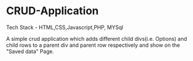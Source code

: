 # CRUD-Application

Tech Stack -  HTML,CSS,Javascript,PHP, MYSql

A simple crud application which adds different child divs(i.e. Options) and child rows to a parent div and parent row respectively and show on the "Saved data" Page.

